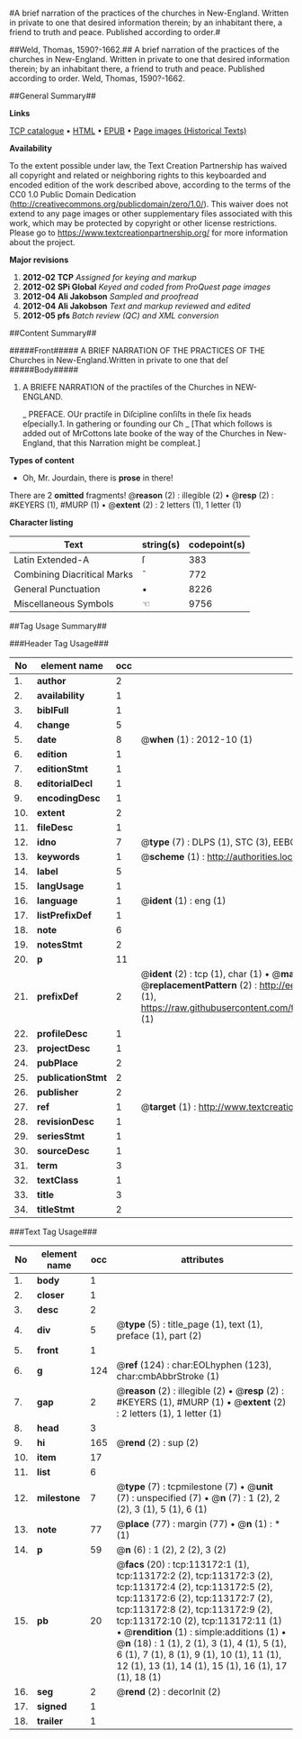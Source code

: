 #A brief narration of the practices of the churches in New-England. Written in private to one that desired information therein; by an inhabitant there, a friend to truth and peace. Published according to order.#

##Weld, Thomas, 1590?-1662.##
A brief narration of the practices of the churches in New-England. Written in private to one that desired information therein; by an inhabitant there, a friend to truth and peace. Published according to order.
Weld, Thomas, 1590?-1662.

##General Summary##

**Links**

[TCP catalogue](http://www.ota.ox.ac.uk/tcp/)  • 
[HTML](http://tei.it.ox.ac.uk/tcp/Texts-HTML/free/A96/A96168.html)  • 
[EPUB](http://tei.it.ox.ac.uk/tcp/Texts-EPUB/free/A96/A96168.epub) • 
[Page images (Historical Texts)](https://historicaltexts.jisc.ac.uk/eebo-99861045e)

**Availability**

To the extent possible under law, the Text Creation Partnership has waived all copyright and related or neighboring rights to this keyboarded and encoded edition of the work described above, according to the terms of the CC0 1.0 Public Domain Dedication (http://creativecommons.org/publicdomain/zero/1.0/). This waiver does not extend to any page images or other supplementary files associated with this work, which may be protected by copyright or other license restrictions. Please go to https://www.textcreationpartnership.org/ for more information about the project.

**Major revisions**

1. __2012-02__ __TCP__ *Assigned for keying and markup*
1. __2012-02__ __SPi Global__ *Keyed and coded from ProQuest page images*
1. __2012-04__ __Ali Jakobson__ *Sampled and proofread*
1. __2012-04__ __Ali Jakobson__ *Text and markup reviewed and edited*
1. __2012-05__ __pfs__ *Batch review (QC) and XML conversion*

##Content Summary##

#####Front#####
A BRIEF NARRATION OF THE PRACTICES OF THE Churches in New-England.Written in private to one that deſ
#####Body#####

1. A BRIEFE NARRATION of the practiſes of the Churches in NEW-ENGLAND.

    _ PREFACE.
OUr practiſe in Diſcipline conſiſts in theſe ſix heads eſpecially.1. In gathering or founding our Ch
    _ [That which follows is added out of MrCottons late booke of the way of the Churches in New-England, that this Narration might be compleat.]

**Types of content**

  * Oh, Mr. Jourdain, there is **prose** in there!

There are 2 **omitted** fragments! 
 @__reason__ (2) : illegible (2)  •  @__resp__ (2) : #KEYERS (1), #MURP (1)  •  @__extent__ (2) : 2 letters (1), 1 letter (1)

**Character listing**


|Text|string(s)|codepoint(s)|
|---|---|---|
|Latin Extended-A|ſ|383|
|Combining             Diacritical Marks|̄|772|
|General Punctuation|•|8226|
|Miscellaneous Symbols|☜|9756|

##Tag Usage Summary##

###Header Tag Usage###

|No|element name|occ|attributes|
|---|---|---|---|
|1.|__author__|2||
|2.|__availability__|1||
|3.|__biblFull__|1||
|4.|__change__|5||
|5.|__date__|8| @__when__ (1) : 2012-10 (1)|
|6.|__edition__|1||
|7.|__editionStmt__|1||
|8.|__editorialDecl__|1||
|9.|__encodingDesc__|1||
|10.|__extent__|2||
|11.|__fileDesc__|1||
|12.|__idno__|7| @__type__ (7) : DLPS (1), STC (3), EEBO-CITATION (1), PROQUEST (1), VID (1)|
|13.|__keywords__|1| @__scheme__ (1) : http://authorities.loc.gov/ (1)|
|14.|__label__|5||
|15.|__langUsage__|1||
|16.|__language__|1| @__ident__ (1) : eng (1)|
|17.|__listPrefixDef__|1||
|18.|__note__|6||
|19.|__notesStmt__|2||
|20.|__p__|11||
|21.|__prefixDef__|2| @__ident__ (2) : tcp (1), char (1)  •  @__matchPattern__ (2) : ([0-9\-]+):([0-9IVX]+) (1), (.+) (1)  •  @__replacementPattern__ (2) : http://eebo.chadwyck.com/downloadtiff?vid=$1&page=$2 (1), https://raw.githubusercontent.com/textcreationpartnership/Texts/master/tcpchars.xml#$1 (1)|
|22.|__profileDesc__|1||
|23.|__projectDesc__|1||
|24.|__pubPlace__|2||
|25.|__publicationStmt__|2||
|26.|__publisher__|2||
|27.|__ref__|1| @__target__ (1) : http://www.textcreationpartnership.org/docs/. (1)|
|28.|__revisionDesc__|1||
|29.|__seriesStmt__|1||
|30.|__sourceDesc__|1||
|31.|__term__|3||
|32.|__textClass__|1||
|33.|__title__|3||
|34.|__titleStmt__|2||


###Text Tag Usage###

|No|element name|occ|attributes|
|---|---|---|---|
|1.|__body__|1||
|2.|__closer__|1||
|3.|__desc__|2||
|4.|__div__|5| @__type__ (5) : title_page (1), text (1), preface (1), part (2)|
|5.|__front__|1||
|6.|__g__|124| @__ref__ (124) : char:EOLhyphen (123), char:cmbAbbrStroke (1)|
|7.|__gap__|2| @__reason__ (2) : illegible (2)  •  @__resp__ (2) : #KEYERS (1), #MURP (1)  •  @__extent__ (2) : 2 letters (1), 1 letter (1)|
|8.|__head__|3||
|9.|__hi__|165| @__rend__ (2) : sup (2)|
|10.|__item__|17||
|11.|__list__|6||
|12.|__milestone__|7| @__type__ (7) : tcpmilestone (7)  •  @__unit__ (7) : unspecified (7)  •  @__n__ (7) : 1 (2), 2 (2), 3 (1), 5 (1), 6 (1)|
|13.|__note__|77| @__place__ (77) : margin (77)  •  @__n__ (1) : * (1)|
|14.|__p__|59| @__n__ (6) : 1 (2), 2 (2), 3 (2)|
|15.|__pb__|20| @__facs__ (20) : tcp:113172:1 (1), tcp:113172:2 (2), tcp:113172:3 (2), tcp:113172:4 (2), tcp:113172:5 (2), tcp:113172:6 (2), tcp:113172:7 (2), tcp:113172:8 (2), tcp:113172:9 (2), tcp:113172:10 (2), tcp:113172:11 (1)  •  @__rendition__ (1) : simple:additions (1)  •  @__n__ (18) : 1 (1), 2 (1), 3 (1), 4 (1), 5 (1), 6 (1), 7 (1), 8 (1), 9 (1), 10 (1), 11 (1), 12 (1), 13 (1), 14 (1), 15 (1), 16 (1), 17 (1), 18 (1)|
|16.|__seg__|2| @__rend__ (2) : decorInit (2)|
|17.|__signed__|1||
|18.|__trailer__|1||
